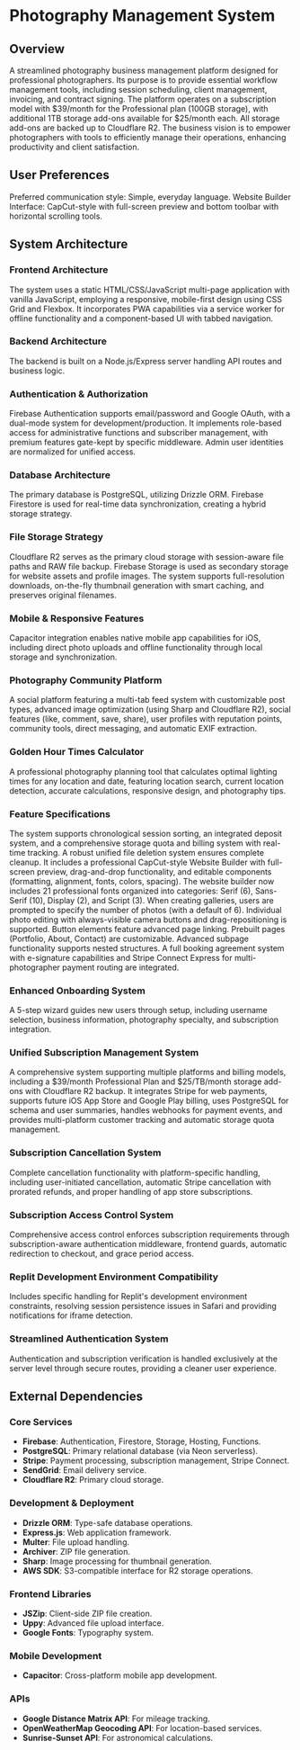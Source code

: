 # Photography Management System

## Overview
A streamlined photography business management platform designed for professional photographers. Its purpose is to provide essential workflow management tools, including session scheduling, client management, invoicing, and contract signing. The platform operates on a subscription model with $39/month for the Professional plan (100GB storage), with additional 1TB storage add-ons available for $25/month each. All storage add-ons are backed up to Cloudflare R2. The business vision is to empower photographers with tools to efficiently manage their operations, enhancing productivity and client satisfaction.

## User Preferences
Preferred communication style: Simple, everyday language.
Website Builder Interface: CapCut-style with full-screen preview and bottom toolbar with horizontal scrolling tools.

## System Architecture

### Frontend Architecture
The system uses a static HTML/CSS/JavaScript multi-page application with vanilla JavaScript, employing a responsive, mobile-first design using CSS Grid and Flexbox. It incorporates PWA capabilities via a service worker for offline functionality and a component-based UI with tabbed navigation.

### Backend Architecture
The backend is built on a Node.js/Express server handling API routes and business logic.

### Authentication & Authorization
Firebase Authentication supports email/password and Google OAuth, with a dual-mode system for development/production. It implements role-based access for administrative functions and subscriber management, with premium features gate-kept by specific middleware. Admin user identities are normalized for unified access.

### Database Architecture
The primary database is PostgreSQL, utilizing Drizzle ORM. Firebase Firestore is used for real-time data synchronization, creating a hybrid storage strategy.

### File Storage Strategy
Cloudflare R2 serves as the primary cloud storage with session-aware file paths and RAW file backup. Firebase Storage is used as secondary storage for website assets and profile images. The system supports full-resolution downloads, on-the-fly thumbnail generation with smart caching, and preserves original filenames.

### Mobile & Responsive Features
Capacitor integration enables native mobile app capabilities for iOS, including direct photo uploads and offline functionality through local storage and synchronization.

### Photography Community Platform
A social platform featuring a multi-tab feed system with customizable post types, advanced image optimization (using Sharp and Cloudflare R2), social features (like, comment, save, share), user profiles with reputation points, community tools, direct messaging, and automatic EXIF extraction.

### Golden Hour Times Calculator
A professional photography planning tool that calculates optimal lighting times for any location and date, featuring location search, current location detection, accurate calculations, responsive design, and photography tips.

### Feature Specifications
The system supports chronological session sorting, an integrated deposit system, and a comprehensive storage quota and billing system with real-time tracking. A robust unified file deletion system ensures complete cleanup. It includes a professional CapCut-style Website Builder with full-screen preview, drag-and-drop functionality, and editable components (formatting, alignment, fonts, colors, spacing). The website builder now includes 21 professional fonts organized into categories: Serif (6), Sans-Serif (10), Display (2), and Script (3). When creating galleries, users are prompted to specify the number of photos (with a default of 6). Individual photo editing with always-visible camera buttons and drag-repositioning is supported. Button elements feature advanced page linking. Prebuilt pages (Portfolio, About, Contact) are customizable. Advanced subpage functionality supports nested structures. A full booking agreement system with e-signature capabilities and Stripe Connect Express for multi-photographer payment routing are integrated.

### Enhanced Onboarding System
A 5-step wizard guides new users through setup, including username selection, business information, photography specialty, and subscription integration.

### Unified Subscription Management System
A comprehensive system supporting multiple platforms and billing models, including a $39/month Professional Plan and $25/TB/month storage add-ons with Cloudflare R2 backup. It integrates Stripe for web payments, supports future iOS App Store and Google Play billing, uses PostgreSQL for schema and user summaries, handles webhooks for payment events, and provides multi-platform customer tracking and automatic storage quota management.

### Subscription Cancellation System
Complete cancellation functionality with platform-specific handling, including user-initiated cancellation, automatic Stripe cancellation with prorated refunds, and proper handling of app store subscriptions.

### Subscription Access Control System
Comprehensive access control enforces subscription requirements through subscription-aware authentication middleware, frontend guards, automatic redirection to checkout, and grace period access.

### Replit Development Environment Compatibility
Includes specific handling for Replit's development environment constraints, resolving session persistence issues in Safari and providing notifications for iframe detection.

### Streamlined Authentication System
Authentication and subscription verification is handled exclusively at the server level through secure routes, providing a cleaner user experience.

## External Dependencies

### Core Services
- **Firebase**: Authentication, Firestore, Storage, Hosting, Functions.
- **PostgreSQL**: Primary relational database (via Neon serverless).
- **Stripe**: Payment processing, subscription management, Stripe Connect.
- **SendGrid**: Email delivery service.
- **Cloudflare R2**: Primary cloud storage.

### Development & Deployment
- **Drizzle ORM**: Type-safe database operations.
- **Express.js**: Web application framework.
- **Multer**: File upload handling.
- **Archiver**: ZIP file generation.
- **Sharp**: Image processing for thumbnail generation.
- **AWS SDK**: S3-compatible interface for R2 storage operations.

### Frontend Libraries
- **JSZip**: Client-side ZIP file creation.
- **Uppy**: Advanced file upload interface.
- **Google Fonts**: Typography system.

### Mobile Development
- **Capacitor**: Cross-platform mobile app development.

### APIs
- **Google Distance Matrix API**: For mileage tracking.
- **OpenWeatherMap Geocoding API**: For location-based services.
- **Sunrise-Sunset API**: For astronomical calculations.